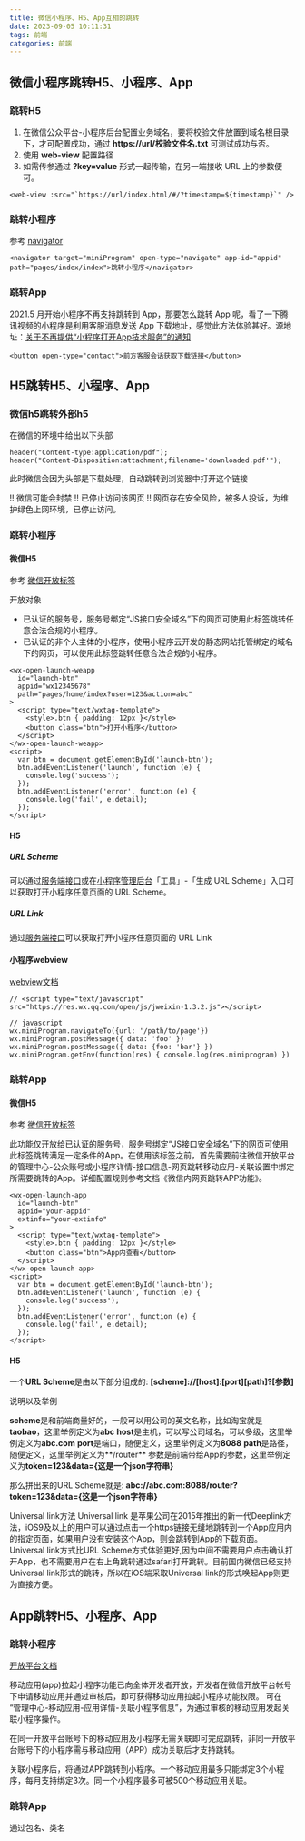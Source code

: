 ```yaml
---
title: 微信小程序、H5、App互相的跳转
date: 2023-09-05 10:11:31
tags: 前端
categories: 前端
---
```


## 微信小程序跳转H5、小程序、App

### 跳转H5

1. 在微信公众平台-小程序后台配置业务域名，要将校验文件放置到域名根目录下，才可配置成功，通过 **https://url/校验文件名.txt** 可测试成功与否。
2. 使用 **web-view** 配置路径
3. 如需传参通过 **?key=value** 形式一起传输，在另一端接收 URL 上的参数便可。

```
<web-view :src="`https://url/index.html/#/?timestamp=${timestamp}`" />
```

### 跳转小程序

参考 [navigator](https://developers.weixin.qq.com/miniprogram/dev/component/navigator.html)

```
<navigator target="miniProgram" open-type="navigate" app-id="appid" path="pages/index/index">跳转小程序</navigator>
```

### 跳转App

2021.5 月开始小程序不再支持跳转到 App，那要怎么跳转 App 呢，看了一下腾讯视频的小程序是利用客服消息发送 App 下载地址，感觉此方法体验甚好。源地址：[关于不再提供“小程序打开App技术服务”的通知](https://developers.weixin.qq.com/community/develop/doc/000c04d94c0588744a2cf4d9c5bc09)

```
<button open-type="contact">前方客服会话获取下载链接</button>
```

## H5跳转H5、小程序、App

### 微信h5跳转外部h5

在微信的环境中给出以下头部 
```
header("Content-type:application/pdf");
header("Content-Disposition:attachment;filename='downloaded.pdf'");
```
此时微信会因为头部是下载处理，自动跳转到浏览器中打开这个链接

!! 微信可能会封禁
!! 已停止访问该网页
!! 网页存在安全风险，被多人投诉，为维护绿色上网环境，已停止访问。

### 跳转小程序

#### 微信H5

参考 [微信开放标签](https://developers.weixin.qq.com/doc/offiaccount/OA_Web_Apps/Wechat_Open_Tag.html#21)

开放对象
* 已认证的服务号，服务号绑定“JS接口安全域名”下的网页可使用此标签跳转任意合法合规的小程序。
* 已认证的非个人主体的小程序，使用小程序云开发的静态网站托管绑定的域名下的网页，可以使用此标签跳转任意合法合规的小程序。

```
<wx-open-launch-weapp
  id="launch-btn"
  appid="wx12345678"
  path="pages/home/index?user=123&action=abc"
>
  <script type="text/wxtag-template">
    <style>.btn { padding: 12px }</style>
    <button class="btn">打开小程序</button>
  </script>
</wx-open-launch-weapp>
<script>
  var btn = document.getElementById('launch-btn');
  btn.addEventListener('launch', function (e) {
    console.log('success');
  });
  btn.addEventListener('error', function (e) {
    console.log('fail', e.detail);
  });
</script>
```
#### H5

##### URL Scheme

可以通过[服务端接口](https://developers.weixin.qq.com/miniprogram/dev/OpenApiDoc/qrcode-link/url-scheme/generateScheme.html)或在[小程序管理后台](https://mp.weixin.qq.com/)「工具」-「生成 URL Scheme」入口可以获取打开小程序任意页面的 URL Scheme。

##### URL Link

通过[服务端接口](https://developers.weixin.qq.com/miniprogram/dev/OpenApiDoc/qrcode-link/url-link/generateUrlLink.html)可以获取打开小程序任意页面的 URL Link

#### 小程序webview

[webview文档](https://developers.weixin.qq.com/miniprogram/dev/component/web-view.html)

```
// <script type="text/javascript" src="https://res.wx.qq.com/open/js/jweixin-1.3.2.js"></script>

// javascript
wx.miniProgram.navigateTo({url: '/path/to/page'})
wx.miniProgram.postMessage({ data: 'foo' })
wx.miniProgram.postMessage({ data: {foo: 'bar'} })
wx.miniProgram.getEnv(function(res) { console.log(res.miniprogram) })

```

### 跳转App

#### 微信H5

参考 [微信开放标签](https://developers.weixin.qq.com/doc/offiaccount/OA_Web_Apps/Wechat_Open_Tag.html#21)

此功能仅开放给已认证的服务号，服务号绑定“JS接口安全域名”下的网页可使用此标签跳转满足一定条件的App。在使用该标签之前，首先需要前往微信开放平台的管理中心-公众账号或小程序详情-接口信息-网页跳转移动应用-关联设置中绑定所需要跳转的App。详细配置规则参考文档《微信内网页跳转APP功能》。

```
<wx-open-launch-app
  id="launch-btn"
  appid="your-appid"
  extinfo="your-extinfo"
>
  <script type="text/wxtag-template">
    <style>.btn { padding: 12px }</style>
    <button class="btn">App内查看</button>
  </script>
</wx-open-launch-app>
<script>
  var btn = document.getElementById('launch-btn');
  btn.addEventListener('launch', function (e) {
    console.log('success');
  });
  btn.addEventListener('error', function (e) {
    console.log('fail', e.detail);
  });
</script>
```

#### H5

一个**URL Scheme**是由以下部分组成的:
**[scheme]://[host]:[port][path]?[参数]**

说明以及举例

**scheme**是和前端商量好的，一般可以用公司的英文名称，比如淘宝就是**taobao**，这里举例定义为**abc**
**host**是主机，可以写公司域名，可以多级，这里举例定义为**abc.com**
**port**是端口，随便定义，这里举例定义为**8088**
**path**是路径，随便定义，这里举例定义为**/router**
参数是前端带给App的参数，这里举例定义为**token=123&data={这是一个json字符串}**

那么拼出来的URL Scheme就是:
**abc://abc.com:8088/router?token=123&data={这是一个json字符串}**

Universal link方法
Universal link 是苹果公司在2015年推出的新一代Deeplink方法，iOS9及以上的用户可以通过点击一个https链接无缝地跳转到一个App应用内的指定页面，如果用户没有安装这个App，则会跳转到App的下载页面。Universal link方式比URL Scheme方式体验更好,因为中间不需要用户点击确认打开App，也不需要用户在右上角跳转通过safari打开跳转。目前国内微信已经支持Universal link形式的跳转，所以在iOS端采取Universal link的形式唤起App则更为直接方便。

## App跳转H5、小程序、App

### 跳转小程序

[开放平台文档](https://developers.weixin.qq.com/doc/oplatform/Mobile_App/Launching_a_Mini_Program/Launching_a_Mini_Program.html)

移动应用(app)拉起小程序功能已向全体开发者开放，开发者在微信开放平台帐号下申请移动应用并通过审核后，即可获得移动应用拉起小程序功能权限。
可在 “管理中心-移动应用-应用详情-关联小程序信息”，为通过审核的移动应用发起关联小程序操作。

在同一开放平台账号下的移动应用及小程序无需关联即可完成跳转，非同一开放平台账号下的小程序需与移动应用（APP）成功关联后才支持跳转。

关联小程序后，将通过APP跳转到小程序。一个移动应用最多只能绑定3个小程序，每月支持绑定3次。同一个小程序最多可被500个移动应用关联。

### 跳转App

通过包名、类名
